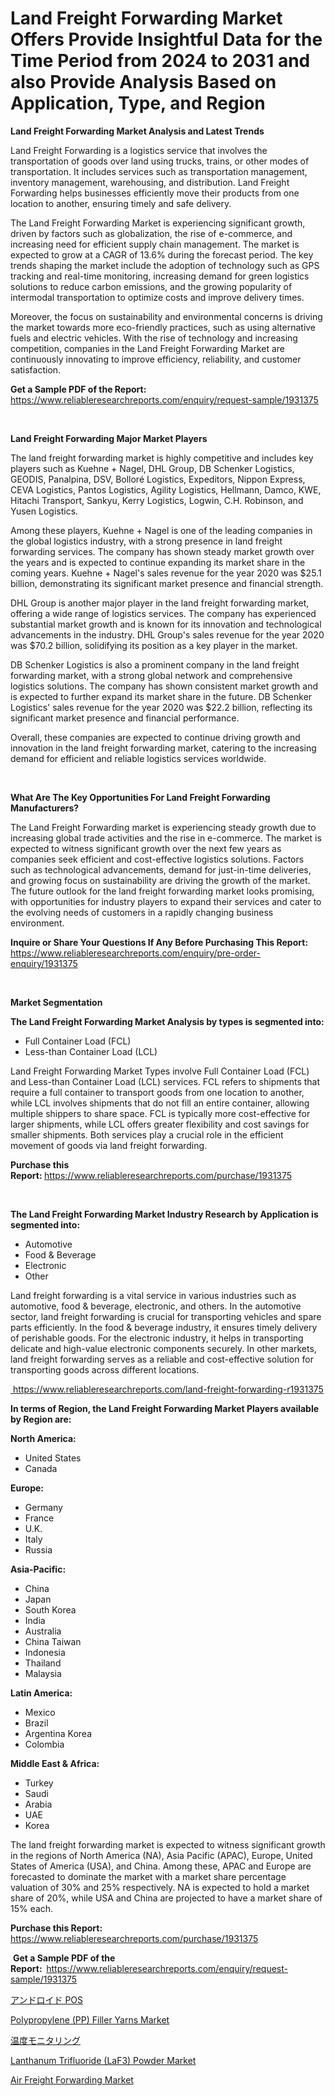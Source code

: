 <p><h1>Land Freight Forwarding Market Offers Provide Insightful Data for the Time Period from 2024 to 2031 and also Provide Analysis Based on Application, Type, and Region</h1></p><p><strong>Land Freight Forwarding Market Analysis and Latest Trends</strong></p>
<p><p>Land Freight Forwarding is a logistics service that involves the transportation of goods over land using trucks, trains, or other modes of transportation. It includes services such as transportation management, inventory management, warehousing, and distribution. Land Freight Forwarding helps businesses efficiently move their products from one location to another, ensuring timely and safe delivery.</p><p>The Land Freight Forwarding Market is experiencing significant growth, driven by factors such as globalization, the rise of e-commerce, and increasing need for efficient supply chain management. The market is expected to grow at a CAGR of 13.6% during the forecast period. The key trends shaping the market include the adoption of technology such as GPS tracking and real-time monitoring, increasing demand for green logistics solutions to reduce carbon emissions, and the growing popularity of intermodal transportation to optimize costs and improve delivery times.</p><p>Moreover, the focus on sustainability and environmental concerns is driving the market towards more eco-friendly practices, such as using alternative fuels and electric vehicles. With the rise of technology and increasing competition, companies in the Land Freight Forwarding Market are continuously innovating to improve efficiency, reliability, and customer satisfaction.</p></p>
<p><strong>Get a Sample PDF of the Report:&nbsp;</strong> <a href="https://www.reliableresearchreports.com/enquiry/request-sample/1931375">https://www.reliableresearchreports.com/enquiry/request-sample/1931375</a></p>
<p>&nbsp;</p>
<p><strong>Land Freight Forwarding Major Market Players</strong></p>
<p><p>The land freight forwarding market is highly competitive and includes key players such as Kuehne + Nagel, DHL Group, DB Schenker Logistics, GEODIS, Panalpina, DSV, Bolloré Logistics, Expeditors, Nippon Express, CEVA Logistics, Pantos Logistics, Agility Logistics, Hellmann, Damco, KWE, Hitachi Transport, Sankyu, Kerry Logistics, Logwin, C.H. Robinson, and Yusen Logistics.</p><p>Among these players, Kuehne + Nagel is one of the leading companies in the global logistics industry, with a strong presence in land freight forwarding services. The company has shown steady market growth over the years and is expected to continue expanding its market share in the coming years. Kuehne + Nagel's sales revenue for the year 2020 was $25.1 billion, demonstrating its significant market presence and financial strength.</p><p>DHL Group is another major player in the land freight forwarding market, offering a wide range of logistics services. The company has experienced substantial market growth and is known for its innovation and technological advancements in the industry. DHL Group's sales revenue for the year 2020 was $70.2 billion, solidifying its position as a key player in the market.</p><p>DB Schenker Logistics is also a prominent company in the land freight forwarding market, with a strong global network and comprehensive logistics solutions. The company has shown consistent market growth and is expected to further expand its market share in the future. DB Schenker Logistics' sales revenue for the year 2020 was $22.2 billion, reflecting its significant market presence and financial performance.</p><p>Overall, these companies are expected to continue driving growth and innovation in the land freight forwarding market, catering to the increasing demand for efficient and reliable logistics services worldwide.</p></p>
<p>&nbsp;</p>
<p><strong>What Are The Key Opportunities For Land Freight Forwarding Manufacturers?</strong></p>
<p><p>The Land Freight Forwarding market is experiencing steady growth due to increasing global trade activities and the rise in e-commerce. The market is expected to witness significant growth over the next few years as companies seek efficient and cost-effective logistics solutions. Factors such as technological advancements, demand for just-in-time deliveries, and growing focus on sustainability are driving the growth of the market. The future outlook for the land freight forwarding market looks promising, with opportunities for industry players to expand their services and cater to the evolving needs of customers in a rapidly changing business environment.</p></p>
<p><strong>Inquire or Share Your Questions If Any Before Purchasing This Report:</strong> <a href="https://www.reliableresearchreports.com/enquiry/pre-order-enquiry/1931375">https://www.reliableresearchreports.com/enquiry/pre-order-enquiry/1931375</a></p>
<p>&nbsp;</p>
<p><strong>Market Segmentation</strong></p>
<p><strong>The Land Freight Forwarding Market Analysis by types is segmented into:</strong></p>
<p><ul><li>Full Container Load (FCL)</li><li>Less-than Container Load (LCL)</li></ul></p>
<p><p>Land Freight Forwarding Market Types involve Full Container Load (FCL) and Less-than Container Load (LCL) services. FCL refers to shipments that require a full container to transport goods from one location to another, while LCL involves shipments that do not fill an entire container, allowing multiple shippers to share space. FCL is typically more cost-effective for larger shipments, while LCL offers greater flexibility and cost savings for smaller shipments. Both services play a crucial role in the efficient movement of goods via land freight forwarding.</p></p>
<p><strong>Purchase this Report:&nbsp;</strong><a href="https://www.reliableresearchreports.com/purchase/1931375">https://www.reliableresearchreports.com/purchase/1931375</a></p>
<p>&nbsp;</p>
<p><strong>The Land Freight Forwarding Market Industry Research by Application is segmented into:</strong></p>
<p><ul><li>Automotive</li><li>Food & Beverage</li><li>Electronic</li><li>Other</li></ul></p>
<p><p>Land freight forwarding is a vital service in various industries such as automotive, food & beverage, electronic, and others. In the automotive sector, land freight forwarding is crucial for transporting vehicles and spare parts efficiently. In the food & beverage industry, it ensures timely delivery of perishable goods. For the electronic industry, it helps in transporting delicate and high-value electronic components securely. In other markets, land freight forwarding serves as a reliable and cost-effective solution for transporting goods across different locations.</p></p>
<p><a href="https://www.reliableresearchreports.com/land-freight-forwarding-r1931375">&nbsp;https://www.reliableresearchreports.com/land-freight-forwarding-r1931375</a></p>
<p><strong>In terms of Region, the Land Freight Forwarding Market Players available by Region are:</strong></p>
<p>
    <p> <strong> North America: </strong>
        <ul>
            <li>United States</li>
            <li>Canada</li>
        </ul>
        </p> 
    <p> <strong> Europe: </strong>
        <ul>
            <li>Germany</li>
            <li>France</li>
            <li>U.K.</li>
            <li>Italy</li>
            <li>Russia</li>
        </ul>
        </p> 
    <p> <strong> Asia-Pacific: </strong>
        <ul>
            <li>China</li>
            <li>Japan</li>
            <li>South Korea</li>
            <li>India</li>
            <li>Australia</li>
            <li>China Taiwan</li>
            <li>Indonesia</li>
            <li>Thailand</li>
            <li>Malaysia</li>
        </ul>
        </p> 
    <p> <strong> Latin America: </strong>
        <ul>
            <li>Mexico</li>
            <li>Brazil</li>
            <li>Argentina Korea</li>
            <li>Colombia</li>
        </ul>
        </p> 
    <p> <strong> Middle East & Africa: </strong>
        <ul>
            <li>Turkey</li>
            <li>Saudi</li>
            <li>Arabia</li>
            <li>UAE</li>
            <li>Korea</li>
        </ul>
    </p>
    </p>
<p><p>The land freight forwarding market is expected to witness significant growth in the regions of North America (NA), Asia Pacific (APAC), Europe, United States of America (USA), and China. Among these, APAC and Europe are forecasted to dominate the market with a market share percentage valuation of 30% and 25% respectively. NA is expected to hold a market share of 20%, while USA and China are projected to have a market share of 15% each.</p></p>
<p><strong>Purchase this Report: </strong><a href="https://www.reliableresearchreports.com/purchase/1931375">https://www.reliableresearchreports.com/purchase/1931375</a></p>
<p>&nbsp;<strong>Get a Sample PDF of the Report:&nbsp;&nbsp;</strong><a href="https://www.reliableresearchreports.com/enquiry/request-sample/1931375">https://www.reliableresearchreports.com/enquiry/request-sample/1931375</a></p>
<p><strong></strong></p>
<p><p><a href="https://github.com/laurenreichert/Market-Research-Report-List-1/blob/main/768905059547.md">アンドロイド POS</a></p><p><a href="https://issuu.com/reportprime-2/docs/polypropylene-pp-filler-yarns-market-size-2030.ppt">Polypropylene (PP) Filler Yarns Market</a></p><p><a href="https://github.com/vtbvgl20191192/Market-Research-Report-List-2/blob/main/153987059546.md">温度モニタリング</a></p><p><a href="https://issuu.com/reportprime-2/docs/lanthanum-trifluoride-laf3-powder-market-size-2030">Lanthanum Trifluoride (LaF3) Powder Market</a></p><p><a href="https://github.com/MyrticeDare2023/Market-Research-Report-List-1/blob/main/air-freight-forwarding-market.md">Air Freight Forwarding Market</a></p></p>